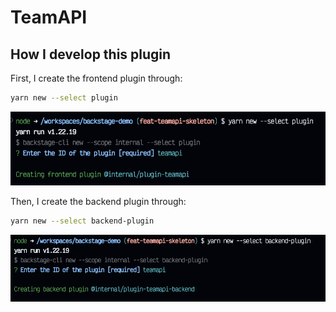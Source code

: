# TeamAPI

## How I develop this plugin

First, I create the frontend plugin through:

```sh
yarn new --select plugin
```

![Create Frontend plugin](create-front.png)

Then, I create the backend plugin through:

```sh
yarn new --select backend-plugin
```

![Create Backend plugin](create-back.png)
